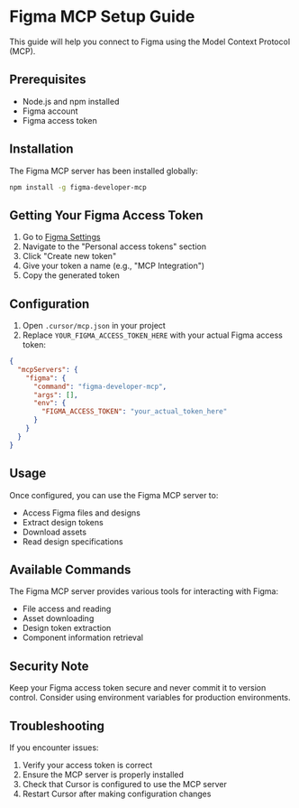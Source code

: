 # Figma MCP Setup Guide

This guide will help you connect to Figma using the Model Context Protocol (MCP).

## Prerequisites

- Node.js and npm installed
- Figma account
- Figma access token

## Installation

The Figma MCP server has been installed globally:

```bash
npm install -g figma-developer-mcp
```

## Getting Your Figma Access Token

1. Go to [Figma Settings](https://www.figma.com/settings)
2. Navigate to the "Personal access tokens" section
3. Click "Create new token"
4. Give your token a name (e.g., "MCP Integration")
5. Copy the generated token

## Configuration

1. Open `.cursor/mcp.json` in your project
2. Replace `YOUR_FIGMA_ACCESS_TOKEN_HERE` with your actual Figma access token:

```json
{
  "mcpServers": {
    "figma": {
      "command": "figma-developer-mcp",
      "args": [],
      "env": {
        "FIGMA_ACCESS_TOKEN": "your_actual_token_here"
      }
    }
  }
}
```

## Usage

Once configured, you can use the Figma MCP server to:

- Access Figma files and designs
- Extract design tokens
- Download assets
- Read design specifications

## Available Commands

The Figma MCP server provides various tools for interacting with Figma:

- File access and reading
- Asset downloading
- Design token extraction
- Component information retrieval

## Security Note

Keep your Figma access token secure and never commit it to version control. Consider using environment variables for production environments.

## Troubleshooting

If you encounter issues:

1. Verify your access token is correct
2. Ensure the MCP server is properly installed
3. Check that Cursor is configured to use the MCP server
4. Restart Cursor after making configuration changes
